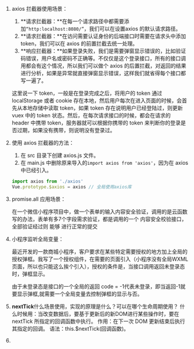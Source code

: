 1. axios 拦截器使用场景：

   1. **请求拦截器：**在每一个请求路径中都需要添加`“http:localhost:8080/”`，我们可以在设置axios 的默认请求路径。
   2. **请求拦截器：**在访问需要认证身份的后端接口时需要在请求头中添加 token，我们可以在 axios 的前置拦截去统一处理。
   3. **响应拦截器：**如果登录失败，我们是需要弹窗显示错误的，比如验证码错误，用户名或密码不正确等。不仅仅是这个登录接口，所有的接口调用都会有这个情况，所以我们可以做个 axios 的后置拦截，对返回的结果进行分析，如果是异常就直接弹窗显示错误，这样我们就省得每个接口都写一遍了。

   这里说一下 token，一般是在登录完成之后，将用户的 token 通过 localStorage 或者 cookie 存在本地，然后用户每次在进入页面的时候，会首先从本地存储中读取 token，如果 token 存在说明用户已经登陆过，则更新 vuex 中的 token 状态。然后，在每次请求接口的时候，都会在请求的 header 中携带 token，服务器就可以根据你携带的 token 来判断你的登录是否过期，如果没有携带，则说明没有登录过。

2. 使用 axios 拦截器的方法：

   1. 在 src 目录下创建 axios.js 文件。
   2. 在 main.js 中删除原来导入的`import axios from 'axios'`，因为在 axios 中已经引入。

   ```js
   import axios from './axios'
   Vue.prototype.$axios = axios // 全局使用axios库
   ```

   

3. promise.all 应用场景：

   在一个微信小程序项目中，做一个表单的输入内容安全验证，调用的是云函数写的办法，表单有多7个字段需求验证，都是调用的一个 内容安全校验接口，全部验证经过则 能够 进行正常的提交

4. 小程序监听全局变量：

   最近开发的一款商城小程序，客户要求在某些特定需要授权的地方加上全局的授权弹框。我写了一个授权组件，在需要的页面引入（小程序没有全局WXML页面，所以也只能这么挨个引入），授权的条件是，当接口调用返回未登录态时，弹框显示。

   由于未登录态是接口的一个全局的返回 code = -1代表未登录，即当返回-1就要显示弹框,就需要一个全局变量去控制弹框的显示与否。

5. **nextTick**什么场景使用，实现的原理是什么？可以在哪个生命周期使用？
   	什么时候用：当改变数据后，要基于更新后的新DOM进行某些操作时，要在 nextTick 所指定的回调函数中执行。
   	作用：在下一次 DOM 更新结束后执行其指定的回调。
   	语法：this.$nextTick(回调函数)。

6. 

